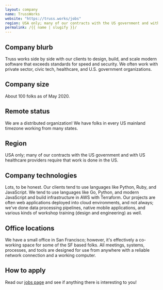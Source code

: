 ```yaml
---
layout: company
name: TrussWorks
website: "https://truss.works/jobs"
region: USA only; many of our contracts with the US government and with US healthcare providers require that work is done in the US.
permalink: /{{ name | slugify }}/
---
```


## Company blurb

Truss works side by side with our clients to design, build, and scale modern software that exceeds standards for speed and security. We often work with private sector, civic tech, healthcare, and U.S. government organizations.

## Company size

About 100 folks as of May 2020.

## Remote status

We are a distributed organization! We have folks in every US mainland timezone working from many states.

## Region

USA only; many of our contracts with the US government and with US healthcare providers require that work is done in the US.

## Company technologies

Lots, to be honest. Our clients tend to use languages like Python, Ruby, and JavaScript. We tend to use languages like Go, Python, and modern JavaScript and build infrastructure in AWS with Terraform. Our projects are often web applications deployed into cloud environments, and not always; we've done data processing pipelines, native mobile applications, and various kinds of workshop training (design and engineering) as well.

## Office locations

We have a small office in San Francisco; however, it's effectively a co-working space for some of the SF based folks. All meetings, systems, processes, and tools are designed for use from anywhere with a reliable network connection and a working computer.

## How to apply

Read our [jobs page](https://truss.works/jobs) and see if anything there is interesting to you!